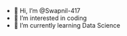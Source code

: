 - 👋 Hi, I’m @Swapnil-417
- 👀 I’m interested in coding
- 🌱 I’m currently learning Data Science

<!---
Swapnil-417/Swapnil-417 is a ✨ special ✨ repository because its `README.md` (this file) appears on your GitHub profile.
You can click the Preview link to take a look at your changes.
--->
